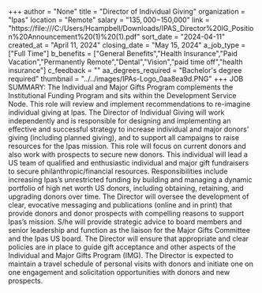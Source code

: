 +++
author = "None"
title = "Director of Individual Giving"
organization = "Ipas"
location = "Remote"
salary = "$135,000-$150,000"
link = "https://file:///C:/Users/Hcampbell/Downloads/IPAS_Director%20IG_Position%20Announcement%20(1)%20(1).pdf"
sort_date = "2024-04-11"
created_at = "April 11, 2024"
closing_date = "May 15, 2024"
a_job_type = ["Full Time"]
b_benefits = ["General Benefits","Health Insurance","Paid Vacation","Permanently Remote","Dental","Vision","paid time off","health insurance"]
c_feedback = ""
aa_degrees_required = "Bachelor's degree required"
thumbnail = "../../images/IPAs-Logo_0aa8ea9d.PNG"
+++
JOB SUMMARY:
The Individual and Major Gifts Program complements the Institutional Funding Program and sits within the Development Service Node. This role will review and implement recommendations to re-imagine individual giving at Ipas.
The Director of Individual Giving will work independently and is responsible for designing and implementing an effective and successful strategy to increase individual and major donors’ giving (including planned giving), and to support all campaigns to raise resources for the Ipas mission.  This role will focus on current donors and also work with prospects to secure new donors. This individual will lead a US team of qualified and enthusiastic individual and major gift fundraisers to secure philanthropic/financial resources. 
Responsibilities include increasing Ipas’s unrestricted funding by building and managing a dynamic portfolio of high net worth US donors, including obtaining, retaining, and upgrading donors over time. The Director will oversee the development of clear, evocative messaging and publications (online and in print) that provide donors and donor prospects with compelling reasons to support Ipas’s mission. 
S/he will provide strategic advice to board members and senior leadership and function as the liaison for the Major Gifts Committee and the Ipas US board. The Director will ensure that appropriate and clear policies are in place to guide gift acceptance and other aspects of the Individual and Major Gifts Program (IMG). 
The Director is expected to maintain a travel schedule of personal visits with donors and initiate one on one engagement and solicitation opportunities with donors and new prospects.
